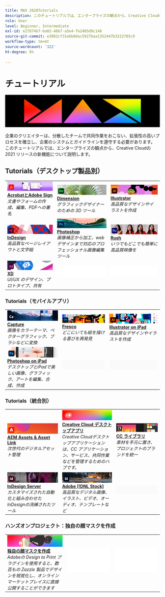 ```yaml
---
title: MAX 2020Tutorials
description: このチュートリアルでは、エンタープライズの観点から、Creative Cloudの 2021 リリースの新機能について説明します
role: User
level: Beginner, Intermediate
exl-id: e27874b7-ba02-46b7-a5e4-fe2485d9c148
source-git-commit: e3982cf31ebb0dac5927baa1352447b3222785c9
workflow-type: tm+mt
source-wordcount: '322'
ht-degree: 8%

---
```


# チュートリアル

![Max 2020 ヒーロー画像](../assets/MAX.jpg)

企業のクリエイターは、分散したチームで共同作業をおこない、拡張性の高いプロセスを確立し、企業のシステムとガイドラインを遵守する必要があります。 このチュートリアルでは、エンタープライズの観点から、Creative Cloudの 2021 リリースの新機能について説明します。

## Tutorials（デスクトップ製品別）

<table style="table-layout:fixed">
<tr>
 <td>
    <a href="acrobat-sign.md">
      <img alt="AcrobatとAdobe Sign" src="../assets/DC.jpg" />
    </a>
    <div>
    <a href="acrobat-sign.md"><strong>AcrobatとAdobe Sign</strong></a>
    </div>
    <em>文書やフォームの作成、編集、PDFへの署名</em>
    <br>
  </td>
  <td>
    <a href="dimension.md">
      <img alt="Dimension" src="../assets/Dimenio.jpg" />
    </a>
    <div>
    <a href="dimension.md"><strong>Dimension</strong></a>
    </div>
    <em>グラフィックデザイナーのための 3D ツール</em>
    <br>
  </td>
  <td>
    <a href="illustrator.md">
      <img alt="Illustrator" src="../assets/Illustrator.jpg" />
    </a>
    <div>
    <a href="illustrator.md"><strong>Illustrator</strong></a>
    </div>
    <em>高品質なデザインやイラストを作成</em>
    <br>
  </td>
</tr>
<tr>
 <td>
    <a href="indesign.md">
      <img alt="InDesign" src="../assets/InDesign.jpg" />
    </a>
    <div>
    <a href="indesign.md"><strong>InDesign</strong></a>
    </div>
    <em>高品質なページレイアウトと文字組</em>
    <br>
  </td>
  <td>
    <a href="photoshop.md">
      <img alt="Photoshop" src="../assets/Photoshop.jpg" />
    </a>
    <div>
    <a href="photoshop.md"><strong>Photoshop</strong></a>
    </div>
    <em>画像補正から加工、web デザインまで対応のプロフェッショナル画像編集ツール</em>
    <br>
  </td>
  <td>
    <a href="rush.md">
      <img alt="Rush" src="../assets/Rush.jpg" />
    </a>
    <div>
    <a href="rush.md"><strong>Rush</strong></a>
    </div>
    <em>いつでもどこでも簡単に高品質映像を</em>
    <br>
  </td>
</tr>
<tr>
 <td>
    <a href="xd.md">
      <img alt="XD" src="../assets/XD.jpg" />
    </a>
    <div>
    <a href="xd.md"><strong>XD</strong></a>
    </div>
    <em>UI/UX のデザイン、プロトタイプ、共有</em>
    <br>
  </td>
  <td>
    <img alt="スペーサー" src="../assets/WhiteBanner_Spacer.png" />
    <div>
    <br>
  </td>
  <td>
    <img alt="スペーサー" src="../assets/WhiteBanner_Spacer.png" />
    <div>
    <br>
  </td>
</tr>
</table>

### Tutorials（モバイルアプリ）

<table style="table-layout:fixed">
<tr>
 <td>
    <a href="capture.md">
      <img alt="Capture" src="../assets/Capture.jpg" />
    </a>
    <div>
    <a href="capture.md"><strong>Capture</strong></a>
    </div>
    <em>画像をカラーテーマ、ベクターグラフィック、ブラシなどに変換</em>
    <br>
  </td>
  <td>
    <a href="fresco.md">
      <img alt="Fresco" src="../assets/Fresco.jpg" />
    </a>
    <div>
    <a href="fresco.md"><strong>Fresco</strong></a>
    </div>
    <em>どこにいても絵を描ける喜びを再発見</em>
    <br>
  </td>
  <td>
    <a href="illustratoripad.md">
      <img alt="Illustrator on iPad" src="../assets/AIoniPad.jpg" />
    </a>
    <div>
    <a href="illustratoripad.md"><strong>Illustrator on iPad</strong></a>
    </div>
    <em>高品質なデザインやイラストを作成</em>
    <br>
  </td>
</tr>
<tr>
 <td>
    <a href="photoshopipad.md">
      <img alt="Photoshop on iPad" src="../assets/PSoniPad.jpg" />
    </a>
    <div>
    <a href="photoshopipad.md"><strong>Photoshop on iPad</strong></a>
    </div>
    <em>デスクトップとiPadで美しい画像、グラフィック、アートを編集、合成、作成</em>
    <br>
  </td>
  <td>
    <img alt="スペーサー" src="../assets/GrayBanner_Spacer.png" />
    <div>
    <br>
  </td>
  <td>
    <img alt="スペーサー" src="../assets/GrayBanner_Spacer.png" />
    <div>
    <br>
  </td>
</tr>
</table>

### Tutorials（統合別）

<table style="table-layout:fixed">
<tr>
 <td>
    <a href="aem.md">
      <img alt="AEM Assets &amp; Asset Link" src="../assets/AEM.jpg" />
    </a>
    <div>
    <a href="aem.md"><strong>AEM Assets &amp; Asset Link</strong></a>
    </div>
    <em>次世代のデジタルアセット管理</em>
    <br>
  </td>
  <td>
    <a href="creativeclouddesktopapp.md">
      <img alt="Creative Cloud デスクトップアプリ" src="../assets/CCDA.jpg" />
    </a>
    <div>
    <a href="creativeclouddesktopapp.md"><strong>Creative Cloud デスクトップアプリ</strong></a>
    </div>
    <em>Creative Cloudデスクトップアプリケーションは、CC アプリケーション、サービス、共同作業などを管理するためのハブです。</em>
    <br>
  </td>
  <td>
    <a href="cclibraries.md">
      <img alt="CC ライブラリ" src="../assets/CCLibs.jpg" />
    </a>
    <div>
    <a href="cclibraries.md"><strong>CC ライブラリ</strong></a>
    </div>
    <em>素材を手元に置き、プロジェクトのブランドを統一</em>
    <br>
  </td>
</tr>
<tr>
<td>
    <a href="indesignserver.md">
      <img alt="InDesign Server" src="../assets/InDesignServer.jpg" />
    </a>
    <div>
    <a href="indesignserver.md"><strong>InDesign Server</strong></a>
    </div>
    <em>カスタマイズされた自動化と組み合わせたInDesignの洗練されたツール</em>
    <br>
  </td>
 <td>
    <a href="stock.md">
      <img alt="Adobe Stock" src="../assets/Stock.jpg" />
    </a>
    <div>
    <a href="stock.md"><strong>Adobe [!DNL Stock]</strong></a>
    </div>
    <em>高品質なデジタル画像、イラスト、ビデオ、オーディオ、テンプレートなど</em>
    <br>
  </td>
  <td>
    <img alt="スペーサー" src="../assets/GrayBanner_Spacer.png" />
    <div>
    <br>
  </td>
</tr>
</table>

### ハンズオンプロジェクト：独自の顔マスクを作成

<table style="table-layout:fixed">
<tr>
 <td>
    <a href="handsonproject.md">
      <img alt="独自の顔マスクを作成" src="../assets/faceMaskSplash.jpg" />
    </a>
    <div>
    <a href="handsonproject.md"><strong>独自の顔マスクを作成</strong></a>
    </div>
    <em>Adobeの Design to Print プラグインを使用すると、数百もの Zazzle 製品でデザインを視覚化し、オンラインマーケットプレイスに直接公開することができます</em>
    <br>
  </td>
  <td>
    <img alt="スペーサー" src="../assets/Whitespacer.png" />
    <div>
    <br>
  </td>
  <td>
    <img alt="スペーサー" src="../assets/Whitespacer.png" />
    <div>
    <br>
  </td>
</tr>
</table>

